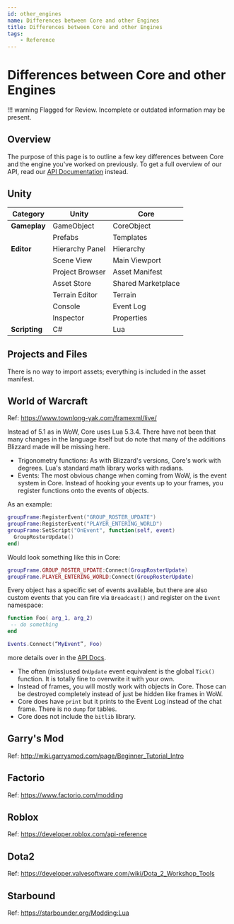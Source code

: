 ```yaml
---
id: other_engines
name: Differences between Core and other Engines
title: Differences between Core and other Engines
tags:
    - Reference
---
```


# Differences between Core and other Engines

!!! warning
    Flagged for Review.
    Incomplete or outdated information may be present.

## Overview

The purpose of this page is to outline a few key differences between Core and the engine you've worked on previously.
To get a full overview of our API, read our [API Documentation](core_api.md) instead.

## Unity

| **Category**  | **Unity**       | **Core**           |
| ------------- | --------------- | ------------------ |
| **Gameplay**  | GameObject      | CoreObject         |
|               | Prefabs         | Templates          |
| **Editor**    | Hierarchy Panel | Hierarchy          |
|               | Scene View      | Main Viewport      |
|               | Project Browser | Asset Manifest     |
|               | Asset Store     | Shared Marketplace |
|               | Terrain Editor  | Terrain            |
|               | Console         | Event Log          |
|               | Inspector       | Properties         |
| **Scripting** | C#              | Lua                |

## Projects and Files

There is no way to import assets; everything is included in the asset manifest.

## World of Warcraft

Ref: <https://www.townlong-yak.com/framexml/live/>

Instead of 5.1 as in WoW, Core uses Lua 5.3.4. There have not been that many changes in the language itself but do note that many of the additions Blizzard made will be missing here.

* Trigonometry functions: As with Blizzard's versions, Core's work with degrees. Lua's standard math library works with radians.
* Events:
  The most obvious change when coming from WoW, is the event system in Core. Instead of hooking your events up to your frames, you register functions onto the events of objects.

As an example:

```lua
groupFrame:RegisterEvent("GROUP_ROSTER_UPDATE")
groupFrame:RegisterEvent("PLAYER_ENTERING_WORLD")
groupFrame:SetScript("OnEvent", function(self, event)
  GroupRosterUpdate()
end)
```

Would look something like this in Core:

```lua
groupFrame.GROUP_ROSTER_UPDATE:Connect(GroupRosterUpdate)
groupFrame.PLAYER_ENTERING_WORLD:Connect(GroupRosterUpdate)
```

Every object has a specific set of events available, but there are also custom events that you can fire via `Broadcast()` and register on the `Event` namespace:

```lua
function Foo( arg_1, arg_2)
 -- do something
end

Events.Connect(“MyEvent”, Foo)
```

more details over in the [API Docs](core_api.md).

* The often (miss)used `OnUpdate` event equivalent is the global `Tick()` function. It is totally fine to overwrite it with your own.
* Instead of frames, you will mostly work with objects in Core. Those can be destroyed completely instead of just be hidden like frames in WoW.
* Core does have `print` but it prints to the Event Log instead of the chat frame. There is no `dump` for tables.
* Core does not include the `bitlib` library.

## Garry's Mod

Ref: <http://wiki.garrysmod.com/page/Beginner_Tutorial_Intro>

## Factorio

Ref: <https://www.factorio.com/modding>

## Roblox

Ref: <https://developer.roblox.com/api-reference>

## Dota2

Ref: <https://developer.valvesoftware.com/wiki/Dota_2_Workshop_Tools>

## Starbound

Ref: <https://starbounder.org/Modding:Lua>
